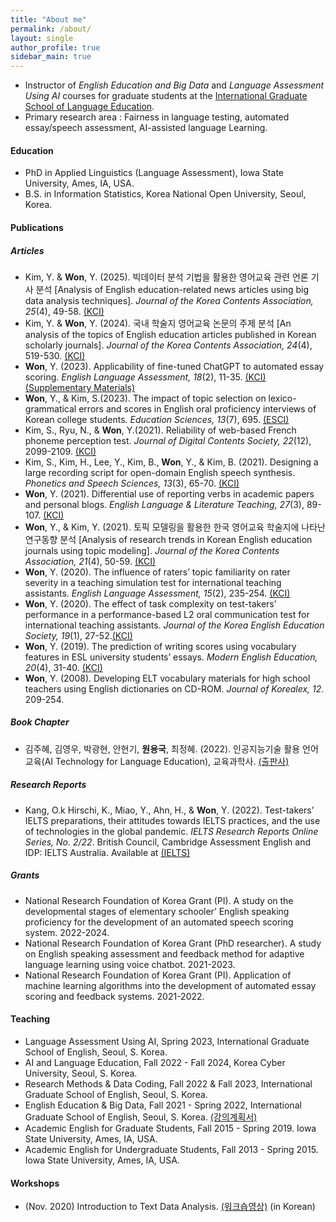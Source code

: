 ```yaml
---
title: "About me"
permalink: /about/
layout: single
author_profile: true
sidebar_main: true
---
```


+ Instructor of *English Education and Big Data* and *Language Assessment Using AI* courses for graduate students at the [International Graduate School of Language Education](https://igse.ac.kr/en/). 
+ Primary research area : Fairness in language testing, automated essay/speech assessment, AI-assisted language Learning.  

#### Education
+ PhD in Applied Linguistics (Language Assessment), Iowa State University, Ames, IA, USA.  
+ B.S. in Information Statistics, Korea National Open University, Seoul, Korea.

#### Publications
##### Articles
+ Kim, Y. & **Won**, Y. (2025). 빅데이터 분석 기법을 활용한 영어교육 관련 언론 기사 분석 [Analysis of English education-related news articles using big data analysis techniques]. *Journal of the Korea Contents Association, 25*(4), 49-58. [(KCI)](https://www.kci.go.kr/kciportal/ci/sereArticleSearch/ciSereArtiView.kci?sereArticleSearchBean.artiId=ART003196157)
+ Kim, Y. & **Won**, Y. (2024). 국내 학술지 영어교육 논문의 주제 분석 [An analysis of the topics of English education articles published in Korean scholarly journals]. *Journal of the Korea Contents Association, 24*(4), 519-530. [(KCI)](https://www.kci.go.kr/kciportal/ci/sereArticleSearch/ciSereArtiView.kci?sereArticleSearchBean.artiId=ART003074032)
+ **Won**, Y. (2023). Applicability of fine-tuned ChatGPT to automated essay scoring. *English Language Assessment, 18*(2), 11-35. [(KCI)](https://www.kci.go.kr/kciportal/ci/sereArticleSearch/ciSereArtiView.kci?sereArticleSearchBean.artiId=ART003026386) [(Supplementary Materials)](https://github.com/linguistry/Fine-Tuned_ChatGPT_Essay_Scoring) 
+ **Won**, Y., & Kim, S.(2023). The impact of topic selection on lexico-grammatical errors and scores in English oral proficiency interviews of Korean college students. *Education Sciences, 13*(7), 695. [(ESCI)](https://doi.org/10.3390/educsci13070695)
+ Kim, S., Ryu, N., & **Won**, Y.(2021). Reliability of web-based French phoneme perception test. *Journal of Digital Contents Society, 22*(12), 2099-2109. [(KCI)](https://doi.org/10.9728/dcs.2021.22.12.2099)
+ Kim, S., Kim, H., Lee, Y., Kim, B., **Won**, Y., & Kim, B. (2021). Designing a large recording script for open-domain English speech synthesis. *Phonetics and Speech Sciences, 13*(3), 65-70. [(KCI)](https://doi.org/10.13064/KSSS.2021.13.3.065)
+ **Won**, Y. (2021). Differential use of reporting verbs in academic papers and personal blogs. *English Language & Literature Teaching, 27*(3), 89-107. [(KCI)](https://www.kci.go.kr/kciportal/ci/sereArticleSearch/ciSereArtiView.kci?sereArticleSearchBean.artiId=ART002757483)
+ **Won**, Y., & Kim, Y. (2021). 토픽 모델링을 활용한 한국 영어교육 학술지에 나타난 연구동향 분석 [Analysis of research trends in Korean English education journals using topic modeling]. *Journal of the Korea Contents Association, 21*(4), 50-59. [(KCI)](https://doi.org/10.5392/JKCA.2021.21.04.050)
+ **Won**, Y. (2020). The influence of raters’ topic familiarity on rater severity in a teaching simulation test for international teaching assistants. *English Language Assessment, 15*(2), 235-254. [(KCI)](https://doi.org/10.37244/ela.2020.15.2.235)  
+ **Won**, Y. (2020). The effect of task complexity on test-takers’ performance in a performance-based L2 oral communication test for international teaching assistants. *Journal of the Korea English Education Society, 19*(1), 27-52.[(KCI)](https://doi.org/10.18649/jkees.2020.19.1.27)  
+ **Won**, Y. (2019). The prediction of writing scores using vocabulary features in ESL university students’ essays. *Modern English Education, 20*(4), 31-40. [(KCI)](https://doi.org/10.18095/meeso.2019.20.4.31)  
+ **Won**, Y. (2008). Developing ELT vocabulary materials for high school teachers using English dictionaries on CD-ROM. *Journal of Korealex, 12*. 209-254.

##### Book Chapter 
+ 김주혜, 김영우, 박광현, 안현기, **원용국**, 최정혜. (2022). 인공지능기술 활용 언어교육(AI Technology for Language Education), 교육과학사. [(출판사)](http://www.kyoyookbook.co.kr/shop/item.php?it_id=1646977440) 

##### Research Reports
+ Kang, O.k Hirschi, K., Miao, Y., Ahn, H., & **Won**, Y. (2022). Test-takers’ IELTS preparations, their attitudes towards IELTS practices, and the use of technologies in the global pandemic. *IELTS Research Reports Online Series, No. 2/22*. British Council, Cambridge Assessment English and IDP: IELTS Australia. Available at [(IELTS)](https://www.ielts.org/for-researchers/research-reports/online-series-2022-2)

##### Grants
+ National Research Foundation of Korea Grant (PI). A study on the developmental stages of elementary schooler’ English speaking proficiency for the development of an automated speech scoring system. 2022-2024. 
+ National Research Foundation of Korea Grant (PhD researcher). A study on English speaking assessment and feedback method for adaptive language learning using voice chatbot. 2021-2023. 
+ National Research Foundation of Korea Grant (PI). Application of machine learning algorithms into the development of automated essay scoring and feedback systems. 2021-2022. 

#### Teaching
+ Language Assessment Using AI, Spring 2023, International Graduate School of English, Seoul, S. Korea.
+ AI and Language Education, Fall 2022 - Fall 2024, Korea Cyber University, Seoul, S. Korea.
+ Research Methods & Data Coding, Fall 2022 & Fall 2023, International Graduate School of English, Seoul, S. Korea.
+ English Education & Big Data, Fall 2021 - Spring 2022, International Graduate School of English, Seoul, S. Korea. [(강의계획서)](https://drive.google.com/file/d/1UBmTCIvtJws2IcoYs4djZQWmezsCS-Se/view?usp=sharing)
+ Academic English for Graduate Students, Fall 2015 - Spring 2019. Iowa State University, Ames, IA, USA. 
+ Academic English for Undergraduate Students, Fall 2013 - Spring 2015. Iowa State University, Ames, IA, USA.

#### Workshops  
+ (Nov. 2020) Introduction to Text Data Analysis. [(워크숍영상)](https://youtube.com/playlist?list=PLEiZtveAYKFnU9fqjneGyYCroMH8hzoNP) (in Korean)
